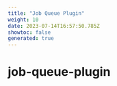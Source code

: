```yaml
---
title: "Job Queue Plugin"
weight: 10
date: 2023-07-14T16:57:50.785Z
showtoc: false
generated: true
---
```

<!-- This file was generated from the Vendure source. Do not modify. Instead, re-run the "docs:build" script -->


# job-queue-plugin
